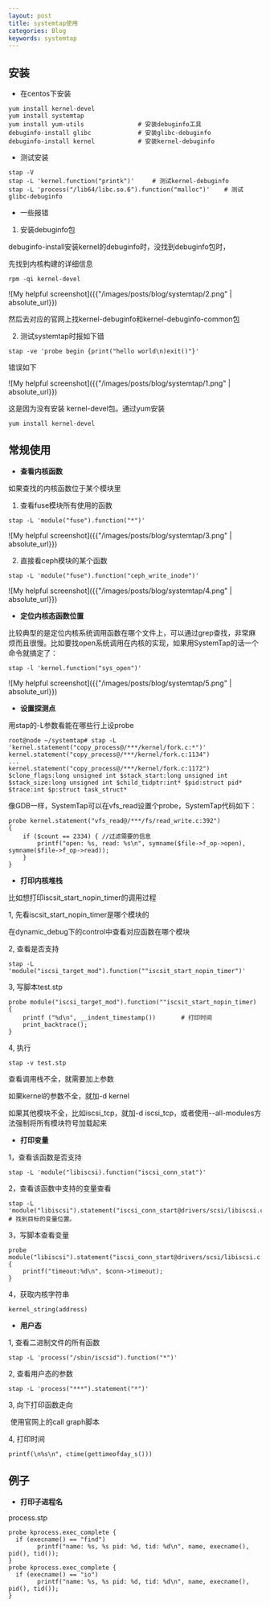 ```yaml
---
layout: post
title: systemtap使用
categories: Blog
keywords: systemtap
---
```


## 安装

- 在centos下安装

```shell
yum install kernel-devel
yum install systemtap
yum install yum-utils				# 安装debuginfo工具
debuginfo-install glibc				# 安装glibc-debuginfo
debuginfo-install kernel			# 安装kernel-debuginfo
```

- 测试安装

```shell
stap -V
stap -L 'kernel.function("printk")'		# 测试kernel-debuginfo
stap -L 'process("/lib64/libc.so.6").function("malloc")'	# 测试glibc-debuginfo
```

- 一些报错

1. 安装debuginfo包

debuginfo-install安装kernel的debuginfo时，没找到debuginfo包时，

先找到内核构建的详细信息

```shell
rpm -qi kernel-devel
```

![My helpful screenshot]({{"/images/posts/blog/systemtap/2.png" | absolute_url}}) 

然后去对应的官网上找kernel-debuginfo和kernel-debuginfo-common包

2. 测试systemtap时报如下错

```shell
stap -ve 'probe begin {print("hello world\n)exit()"}'
```

错误如下

![My helpful screenshot]({{"/images/posts/blog/systemtap/1.png" | absolute_url}}) 

这是因为没有安装 kernel-devel包。通过yum安装

```shell
yum install kernel-devel
```



## 常规使用

- **查看内核函数**

如果查找的内核函数位于某个模块里

1. 查看fuse模块所有使用的函数

```shell
stap -L 'module("fuse").function("*")'
```

![My helpful screenshot]({{"/images/posts/blog/systemtap/3.png" | absolute_url}}) 

2. 直接看ceph模块的某个函数

```shell
stap -L 'module("fuse").function("ceph_write_inode")'
```

![My helpful screenshot]({{"/images/posts/blog/systemtap/4.png" | absolute_url}}) 

- **定位内核态函数位置**

比较典型的是定位内核系统调用函数在哪个文件上，可以通过grep查找，非常麻烦而且很慢。比如要找open系统调用在内核的实现，如果用SystemTap的话一个命令就搞定了：

```shell
stap -l 'kernel.function("sys_open")' 
```

![My helpful screenshot]({{"/images/posts/blog/systemtap/5.png" | absolute_url}}) 

- **设置探测点**

用stap的-L参数看能在哪些行上设probe

```
root@node ~/systemtap# stap -L 'kernel.statement("copy_process@/***/kernel/fork.c:*")' 
kernel.statement("copy_process@/***/kernel/fork.c:1134") 
...
kernel.statement("copy_process@/***/kernel/fork.c:1172") $clone_flags:long unsigned int $stack_start:long unsigned int $stack_size:long unsigned int $child_tidptr:int* $pid:struct pid* $trace:int $p:struct task_struct*
```

像GDB一样，SystemTap可以在vfs_read设置个probe，SystemTap代码如下：

```shell
probe kernel.statement("vfs_read@/***/fs/read_write.c:392")
{
    if ($count == 2334) { //过滤需要的信息
        printf("open: %s, read: %s\n", symname($file->f_op->open), symname($file->f_op->read));
    }
}
```



- **打印内核堆栈**

比如想打印iscsit_start_nopin_timer的调用过程

1, 先看iscsit_start_nopin_timer是哪个模块的

在dynamic_debug下的control中查看对应函数在哪个模块

2, 查看是否支持

```shell
stap -L 'module("iscsi_target_mod").function(""iscsit_start_nopin_timer")'
```

3, 写脚本test.stp

```shell
probe module("iscsi_target_mod").function(""iscsit_start_nopin_timer) {
	printf ("%d\n", __indent_timestamp())	    # 打印时间
	print_backtrace();
}
```

4, 执行

```
stap -v test.stp
```

查看调用栈不全，就需要加上参数

如果kernel的参数不全，就加-d kernel

如果其他模块不全，比如iscsi_tcp，就加-d iscsi_tcp，或者使用--all-modules方法强制将所有模块符号加载起来



- **打印变量**

1，查看该函数是否支持

```shell
stap -L 'module("libiscsi).function("iscsi_conn_stat")'
```

2，查看该函数中支持的变量查看

```shell
stap -L 'module("libiscsi").statement("iscsi_conn_start@drivers/scsi/libiscsi.c:*")' # 找到目标的变量位置。
```

3，写脚本查看变量

```shell
probe module("libiscsi").statement("iscsi_conn_start@drivers/scsi/libiscsi.c:2977") {
	printf("timeout:%d\n", $conn->timeout);
}
```

4，获取内核字符串

```shell
kernel_string(address)
```



- **用户态**

1, 查看二进制文件的所有函数

```shell
stap -L 'process("/sbin/iscsid").function("*")'
```

2, 查看用户态的参数

```shell
stap -L 'process("***").statement("*")'
```

3, 向下打印函数走向

​	使用官网上的call graph脚本

4, 打印时间

```shell
printf(\n%s\n", ctime(gettimeofday_s()))
```





## 例子

- **打印子进程名**

process.stp

```shell
probe kprocess.exec_complete {
  if (execname() == "find")
        printf("name: %s, %s pid: %d, tid: %d\n", name, execname(), pid(), tid());
}
probe kprocess.exec_complete {
  if (execname() == "io")
        printf("name: %s, %s pid: %d, tid: %d\n", name, execname(), pid(), tid());
}
```

